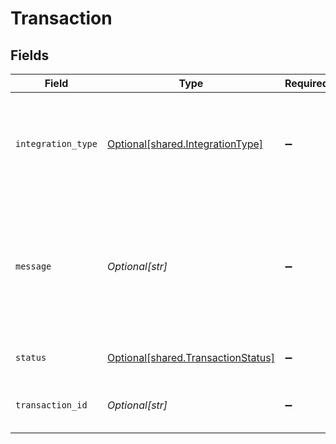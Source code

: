 # Transaction


## Fields

| Field                                                                                          | Type                                                                                           | Required                                                                                       | Description                                                                                    | Example                                                                                        |
| ---------------------------------------------------------------------------------------------- | ---------------------------------------------------------------------------------------------- | ---------------------------------------------------------------------------------------------- | ---------------------------------------------------------------------------------------------- | ---------------------------------------------------------------------------------------------- |
| `integration_type`                                                                             | [Optional[shared.IntegrationType]](../../models/shared/integrationtype.md)                     | :heavy_minus_sign:                                                                             | Type of transaction that has been processed e.g. Expense or Bank Feed.                         | expenses                                                                                       |
| `message`                                                                                      | *Optional[str]*                                                                                | :heavy_minus_sign:                                                                             | Metadata such as validation errors or the resulting record created in the accounting software. |                                                                                                |
| `status`                                                                                       | [Optional[shared.TransactionStatus]](../../models/shared/transactionstatus.md)                 | :heavy_minus_sign:                                                                             | Status of the transaction.                                                                     | Completed                                                                                      |
| `transaction_id`                                                                               | *Optional[str]*                                                                                | :heavy_minus_sign:                                                                             | Your unique idenfier of the transaction.                                                       | aa02271d-ed5f-47f5-be76-778d5905225a                                                           |